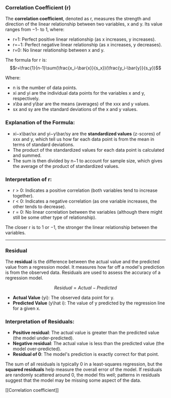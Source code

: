 ### Correlation Coefficient (r)

The **correlation coefficient**, denoted as r, measures the strength and direction of the linear relationship between two variables, x and y. Its value ranges from −1- to 1, where:

- r=1: Perfect positive linear relationship (as x increases, y increases).
- r=−1: Perfect negative linear relationship (as x increases, y decreases).
- r=0: No linear relationship between x and y.

The formula for r is:
$$r=\frac{1}{n-1}\sum(\frac{x_i-\bar{x}}{s_x})(\frac{y_i-\bar{y}}{s_y})$$

Where:

- n is the number of data points.
- xi​ and yi are the individual data points for the variables x and y, respectively.
- x\ba and y\bar are the means (averages) of the xxx and y values.
- sx​ and sy​ are the standard deviations of the x and y values.

### Explanation of the Formula:

- xi−x\bar/sx​​ and yi−y\bar/sy​​​ are the **standardized values** (z-scores) of xxx and y, which tell us how far each data point is from the mean in terms of standard deviations.
- The product of the standardized values for each data point is calculated and summed.
- The sum is then divided by n−1 to account for sample size, which gives the average of the product of standardized values.

### Interpretation of r:

- r > 0: Indicates a positive correlation (both variables tend to increase together).
- r < 0: Indicates a negative correlation (as one variable increases, the other tends to decrease).
- r = 0: No linear correlation between the variables (although there might still be some other type of relationship).

The closer r is to 1 or −1, the stronger the linear relationship between the variables.

---

### Residual

The **residual** is the difference between the actual value and the predicted value from a regression model. It measures how far off a model's prediction is from the observed data. Residuals are used to assess the accuracy of a regression model.

$$Residual = Actual - Predicted$$
- **Actual Value** (yi​): The observed data point for y.
- **Predicted Value** (y\hat ​i​): The value of y predicted by the regression line for a given x.

### Interpretation of Residuals:

- **Positive residual**: The actual value is greater than the predicted value (the model under-predicted).
- **Negative residual**: The actual value is less than the predicted value (the model over-predicted).
- **Residual of 0**: The model's prediction is exactly correct for that point.

The sum of all residuals is typically 0 in a least-squares regression, but the **squared residuals** help measure the overall error of the model. If residuals are randomly scattered around 0, the model fits well; patterns in residuals suggest that the model may be missing some aspect of the data.



[[Correlation coefficient]]